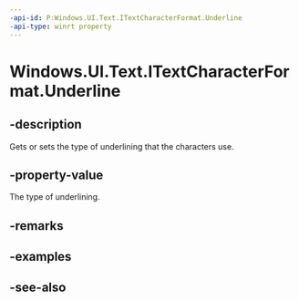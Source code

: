 ```yaml
---
-api-id: P:Windows.UI.Text.ITextCharacterFormat.Underline
-api-type: winrt property
---
```


<!-- Property syntax
public Windows.UI.Text.UnderlineType Underline { get;  set; }
-->

# Windows.UI.Text.ITextCharacterFormat.Underline

## -description
Gets or sets the type of underlining that the characters use.



## -property-value
The type of underlining.

## -remarks

## -examples

## -see-also
